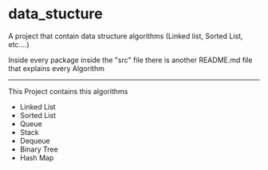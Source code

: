 # data_stucture
A project that contain data structure algorithms (Linked list, Sorted List, etc....)

Inside every package inside the "src" file there is another README.md file that explains every Algorithm

<hr>

This Project contains this algorithms

- Linked List
- Sorted List
- Queue
- Stack
- Dequeue
- Binary Tree
- Hash Map
